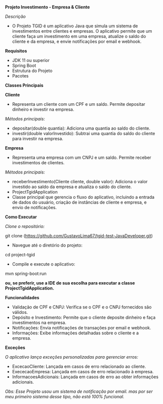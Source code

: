 **Projeto Investimento - Empresa & Cliente**

*Descrição*

- O Projeto TGID é um aplicativo Java que simula um sistema de investimentos entre clientes e empresas. O aplicativo permite que um cliente faça um investimento em uma empresa, atualize o saldo do cliente e da empresa, e envie notificações por email e webhook.

**Requisitos**

- JDK 11 ou superior
- Spring Boot
- Estrutura do Projeto
- Pacotes

  
**Classes Principais**

**Cliente**
- Representa um cliente com um CPF e um saldo. Permite depositar dinheiro e investir na empresa.

*Métodos principais:*
- depositar(double quantia): Adiciona uma quantia ao saldo do cliente.
- investir(double valorInvestido): Subtrai uma quantia do saldo do cliente para investir na empresa.

**Empresa**
- Representa uma empresa com um CNPJ e um saldo. Permite receber investimentos de clientes.

*Métodos principais:*
- receberInvestimento(Cliente cliente, double valor): Adiciona o valor investido ao saldo da empresa e atualiza o saldo do cliente.
- ProjectTgidApplication
- Classe principal que gerencia o fluxo do aplicativo, incluindo a entrada de dados do usuário, criação de instâncias de cliente e empresa, e envio de notificações.

**Como Executar**

*Clone o repositório:*

git clone (https://github.com/GustavoLima67/tgid-test-JavaDeveloper.git)
- Navegue até o diretório do projeto:

cd project-tgid
- Compile e execute o aplicativo:

mvn spring-boot:run

**ou, se preferir, use a IDE de sua escolha para executar a classe ProjectTgidApplication.**

**Funcionalidades**
- Validação de CPF e CNPJ: Verifica se o CPF e o CNPJ fornecidos são válidos.
- Depósito e Investimento: Permite que o cliente deposite dinheiro e faça investimentos na empresa.
- Notificações: Envia notificações de transações por email e webhook.
- Informações: Exibe informações detalhadas sobre o cliente e a empresa.

**Exceções**

*O aplicativo lança exceções personalizadas para gerenciar erros:*

- ExcecaoCliente: Lançada em casos de erro relacionado ao cliente.
- ExececaoEmpresa: Lançada em casos de erro relacionado à empresa.
- InformacoesAdicionais: Lançada em casos de erro ao obter informações adicionais.


*Obs: Esse Projeto usou um sistema de notificação por email. mas por ser meu primeiro sistema desse tipo, não está 100% funcional.*
